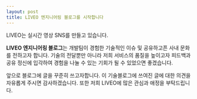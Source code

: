 ```yaml
---
layout: post
title: LIVEO 엔지니어링 블로그를 시작합니다
---
```


LIVEO는 실시간 영상 SNS를 만들고 있습니다.

**LIVEO 엔지니어링 블로그**는 개발팀이 경험한 기술적인 이슈 및 공유하고픈 사내 문화를 전하고자 합니다.
기술의 전달뿐만 아니라 저희 서비스의 품질을 높이고자 피드백과 공유 정신에 입각하여 경험을 나눌 수 있는 기회가 될 수 있었으면 좋겠습니다.

앞으로 블로그에 글을 꾸준히 쓰고자합니다. 이 기술블로그에 쓰여진 글에 대한 의견을 자유롭게 주시면 감사하겠습니다.
또한 저희 LIVEO에 많은 관심과 애정을 부탁드립니다.
